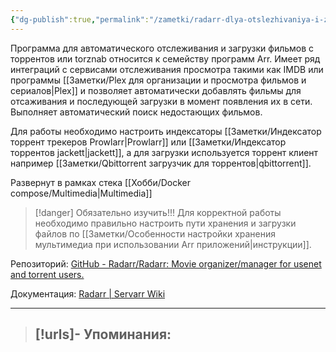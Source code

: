 ```yaml
---
{"dg-publish":true,"permalink":"/zametki/radarr-dlya-otslezhivaniya-i-zagruzki-filmov/","created":"2024-09-02 01:03","updated":"2024-09-03T16:37:51+03:00"}
---
```


Программа для автоматического отслеживания и загрузки фильмов с торрентов или torznab относится к семейству программ Arr. Имеет ряд интеграций с сервисами отслеживания просмотра такими как IMDB или программы [[Заметки/Plex для организации и просмотра фильмов и сериалов\|Plex]] и позволяет автоматически добавлять фильмы для отсаживания и последующей загрузки в момент появления их в сети. Выполняет автоматический поиск недостающих фильмов.

Для работы необходимо настроить индексаторы [[Заметки/Индексатор торрент трекеров Prowlarr\|Prowlarr]] или [[Заметки/Индексатор торрентов jackett\|jackett]], а для загрузки используется торрент клиент например [[Заметки/Qbittorrent загрузчик для торрентов\|qbittorrent]].

Развернут в рамках стека [[Хобби/Docker compose/Multimedia\|Multimedia]]

> [!danger] Обязательно изучить!!!
> Для корректной работы необходимо правильно настроить пути хранения и загрузки файлов по [[Заметки/Особенности настройки хранения мультимедиа при использовании Arr приложений\|инструкции]].

Репозиторий: [GitHub - Radarr/Radarr: Movie organizer/manager for usenet and torrent users.](https://github.com/Radarr/Radarr)

Документация: [Radarr | Servarr Wiki](https://wiki.servarr.com/en/radarr)

---
> [!urls]- Упоминания:
> - 
